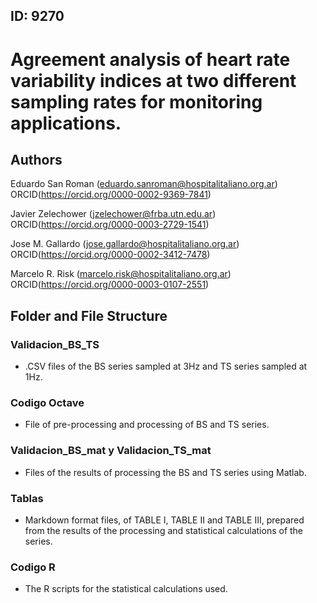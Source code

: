 ## ID: 9270

# Agreement analysis of heart rate variability indices at two different sampling rates for monitoring applications.

## Authors 
Eduardo San Roman (eduardo.sanroman@hospitalitaliano.org.ar) ORCID(https://orcid.org/0000-0002-9369-7841)

Javier Zelechower (jzelechower@frba.utn.edu.ar) ORCID(https://orcid.org/0000-0003-2729-1541)

Jose M. Gallardo (jose.gallardo@hospitalitaliano.org.ar) ORCID(https://orcid.org/0000-0002-3412-7478)

Marcelo R. Risk (marcelo.risk@hospitalitaliano.org.ar) ORCID(https://orcid.org/0000-0003-0107-2551)


## Folder and File Structure

### Validacion_BS_TS
- .CSV files of the BS series sampled at 3Hz and TS series sampled at 1Hz.

### Codigo Octave
- File of pre-processing and processing of BS and TS series.
  
### Validacion_BS_mat y Validacion_TS_mat
- Files of the results of processing the BS and TS series using Matlab.

### Tablas
- Markdown format files, of TABLE I, TABLE II and TABLE III, prepared from the results of the processing and statistical calculations of the series.

### Codigo R
- The R scripts for the statistical calculations used.

